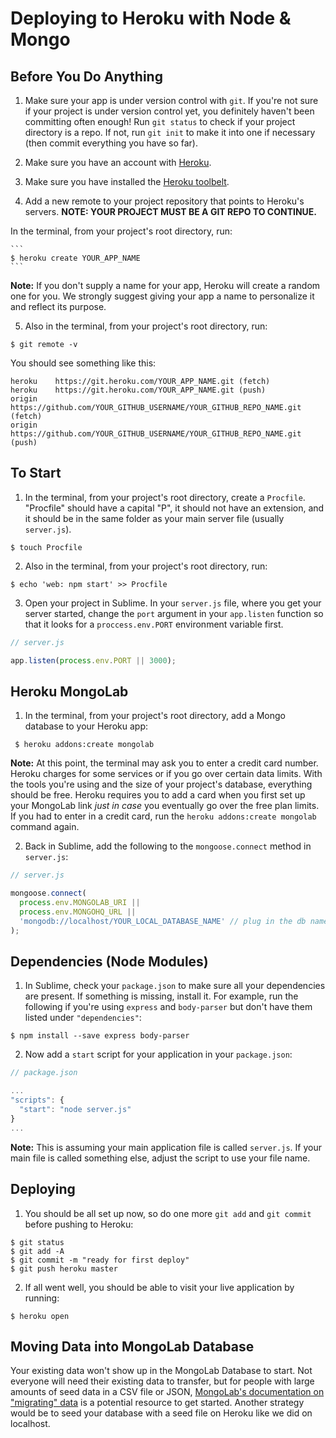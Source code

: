 # Deploying to Heroku with Node & Mongo

## Before You Do Anything

1. Make sure your app is under version control with `git`.  If you're not sure if your project is under version control yet, you definitely haven't been committing often enough! Run `git status` to check if your project directory is a repo. If not, run `git init` to make it into one if necessary (then commit everything you have so far).

2. Make sure you have an account with <a href="https://www.heroku.com" target="_blank">Heroku</a>.

3. Make sure you have installed the <a href="https://toolbelt.heroku.com" target="_blank">Heroku toolbelt</a>.

4. Add a new remote to your project repository that points to Heroku's servers. **NOTE: YOUR PROJECT MUST BE A GIT REPO TO CONTINUE.**

  In the terminal, from your project's root directory, run:

	```
	$ heroku create YOUR_APP_NAME
	```

  **Note:** If you don't supply a name for your app, Heroku will create a random one for you. We strongly suggest giving your app a name to personalize it and reflect its purpose.

5. Also in the terminal, from your project's root directory, run:

  ```
  $ git remote -v
  ```

  You should see something like this:

  ```
  heroku	https://git.heroku.com/YOUR_APP_NAME.git (fetch)
  heroku	https://git.heroku.com/YOUR_APP_NAME.git (push)
  origin	https://github.com/YOUR_GITHUB_USERNAME/YOUR_GITHUB_REPO_NAME.git (fetch)
  origin	https://github.com/YOUR_GITHUB_USERNAME/YOUR_GITHUB_REPO_NAME.git (push)
  ```

## To Start

1. In the terminal, from your project's root directory, create a `Procfile`. "Procfile" should have a capital "P", it should not have an extension, and it should be in the same folder as your main server file (usually `server.js`).

  ```
  $ touch Procfile
  ```

2. Also in the terminal, from your project's root directory, run:

  ```
  $ echo 'web: npm start' >> Procfile
  ```

3. Open your project in Sublime. In your `server.js` file, where you get your server started, change the `port` argument in your `app.listen` function so that it looks for a `proccess.env.PORT` environment variable first.

  ```js
  // server.js

  app.listen(process.env.PORT || 3000);
  ```

## Heroku MongoLab

1. In the terminal, from your project's root directory, add a Mongo database to your Heroku app:

  ```
   $ heroku addons:create mongolab
  ```

  **Note:** At this point, the terminal may ask you to enter a credit card number. Heroku charges for some services or if you go over certain data limits. With the tools you're using and the size of your project's database, everything should be free. Heroku requires you to add a card when you first set up your MongoLab link *just in case* you eventually go over the free plan limits. If you had to enter in a credit card, run the `heroku addons:create mongolab` command again.

2. Back in Sublime, add the following to the `mongoose.connect` method in `server.js`:

  ```js
  // server.js

  mongoose.connect(
    process.env.MONGOLAB_URI ||
    process.env.MONGOHQ_URL ||
    'mongodb://localhost/YOUR_LOCAL_DATABASE_NAME' // plug in the db name you've been using
  );
  ```

## Dependencies (Node Modules)

1. In Sublime, check your `package.json` to make sure all your dependencies are present. If something is missing, install it. For example, run the following if you're using `express` and `body-parser` but don't have them listed under `"dependencies"`:

  ```
  $ npm install --save express body-parser
  ```

2. Now add a `start` script for your application in your `package.json`:

  ```js
  // package.json

  ...
  "scripts": {
    "start": "node server.js"
  }
  ...
  ```

  **Note:** This is assuming your main application file is called `server.js`. If your main file is called something else, adjust the script to use your file name.

## Deploying

1. You should be all set up now, so do one more `git add` and `git commit` before pushing to Heroku:

  ```
  $ git status
  $ git add -A
  $ git commit -m "ready for first deploy"
  $ git push heroku master
  ```

2. If all went well, you should be able to visit your live application by running:

  ```
  $ heroku open
  ```

## Moving Data into MongoLab Database

Your existing data won't show up in the MongoLab Database to start. Not everyone will need their existing data to transfer, but for people with large amounts of seed data in a CSV file or JSON, <a href="http://docs.mongolab.com/migrating/" target="_blank">MongoLab's documentation on "migrating" data</a> is a potential resource to get started.  Another strategy would be to seed your database with a seed file on Heroku like we did on localhost.
